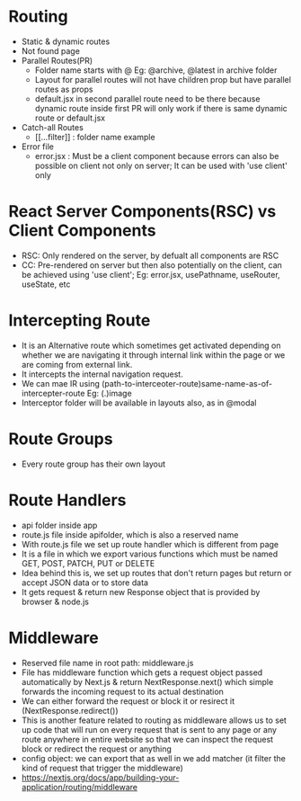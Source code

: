 # Routing

- Static & dynamic routes
- Not found page
- Parallel Routes(PR)
  - Folder name starts with @ Eg: @archive, @latest in archive folder
  - Layout for parallel routes will not have children prop but have parallel routes as props
  - default.jsx in second parallel route need to be there because dynamic route inside first PR will only work if there is same dynamic route or default.jsx
- Catch-all Routes
  - [[...filter]] : folder name example
- Error file
  - error.jsx : Must be a client component because errors can also be possible on client not only on server; It can be used with 'use client' only

# React Server Components(RSC) vs Client Components

- RSC: Only rendered on the server, by defualt all components are RSC
- CC: Pre-rendered on server but then also potentially on the client, can be achieved using 'use client'; Eg: error.jsx, usePathname, useRouter, useState, etc

# Intercepting Route

- It is an Alternative route which sometimes get activated depending on whether we are navigating it through internal link within the page or we are coming from external link.
- It intercepts the internal navigation request.
- We can mae IR using (path-to-interceoter-route)same-name-as-of-intercepter-route Eg: (.)image
- Interceptor folder will be available in layouts also, as in @modal

# Route Groups

- Every route group has their own layout

# Route Handlers

- api folder inside app
- route.js file inside apifolder, which is also a reserved name
- With route.js file we set up route handler which is different from page
- It is a file in which we export various functions which must be named GET, POST, PATCH, PUT or DELETE
- Idea behind this is, we set up routes that don't return pages but return or accept JSON data or to store data
- It gets request & return new Response object that is provided by browser & node.js

# Middleware

- Reserved file name in root path: middleware.js
- File has middleware function which gets a request object passed automatically by Next.js & return NextResponse.next() which simple forwards the incoming request to its actual destination
- We can either forward the request or block it or resirect it (NextResponse.redirect())
- This is another feature related to routing as middleware allows us to set up code that will run on every request that is sent to any page or any route anywhere in entire website so that we can inspect the request block or redirect the request or anything
- config object: we can export that as well in we add matcher (it filter the kind of request that trigger the middleware)
- https://nextjs.org/docs/app/building-your-application/routing/middleware
